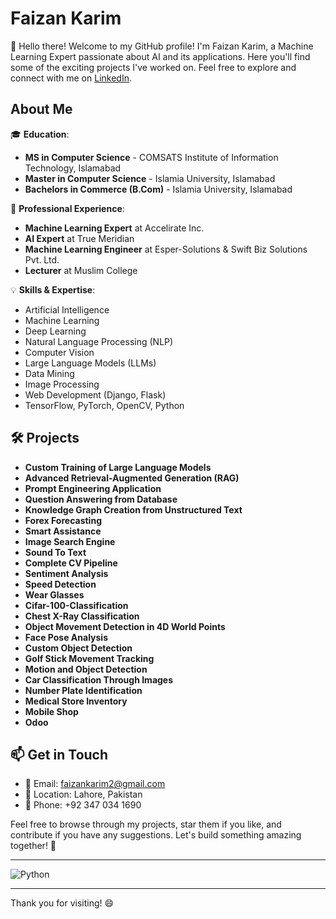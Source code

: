 # Faizan Karim

👋 Hello there! Welcome to my GitHub profile! I'm Faizan Karim, a Machine Learning Expert passionate about AI and its applications. Here you'll find some of the exciting projects I've worked on. Feel free to explore and connect with me on [LinkedIn](https://www.linkedin.com/in/faizan-karim-b4490aba).

## About Me

🎓 **Education**:
- **MS in Computer Science** - COMSATS Institute of Information Technology, Islamabad
- **Master in Computer Science** - Islamia University, Islamabad
- **Bachelors in Commerce (B.Com)** - Islamia University, Islamabad

💼 **Professional Experience**:
- **Machine Learning Expert** at Accelirate Inc.
- **AI Expert** at True Meridian
- **Machine Learning Engineer** at Esper-Solutions & Swift Biz Solutions Pvt. Ltd.
- **Lecturer** at Muslim College

💡 **Skills & Expertise**:
- Artificial Intelligence
- Machine Learning
- Deep Learning
- Natural Language Processing (NLP)
- Computer Vision
- Large Language Models (LLMs)
- Data Mining
- Image Processing
- Web Development (Django, Flask)
- TensorFlow, PyTorch, OpenCV, Python

## 🛠️ Projects

- **Custom Training of Large Language Models**
- **Advanced Retrieval-Augmented Generation (RAG)**
- **Prompt Engineering Application**
- **Question Answering from Database**
- **Knowledge Graph Creation from Unstructured Text**
- **Forex Forecasting**
- **Smart Assistance**
- **Image Search Engine**
- **Sound To Text**
- **Complete CV Pipeline**
- **Sentiment Analysis**
- **Speed Detection**
- **Wear Glasses**
- **Cifar-100-Classification**
- **Chest X-Ray Classification**
- **Object Movement Detection in 4D World Points**
- **Face Pose Analysis**
- **Custom Object Detection**
- **Golf Stick Movement Tracking**
- **Motion and Object Detection**
- **Car Classification Through Images**
- **Number Plate Identification**
- **Medical Store Inventory**
- **Mobile Shop**
- **Odoo**

## 📫 Get in Touch

- 📧 Email: [faizankarim2@gmail.com](mailto:faizankarim2@gmail.com)
- 📍 Location: Lahore, Pakistan
- 📱 Phone: +92 347 034 1690

Feel free to browse through my projects, star them if you like, and contribute if you have any suggestions. Let's build something amazing together! 🚀

---

![Python](https://img.icons8.com/clouds/100/000000/python.png)

---

Thank you for visiting! 😄
